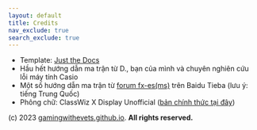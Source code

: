 ```yaml
---
layout: default
title: Credits
nav_exclude: true
search_exclude: true
---
```


- Template: [Just the Docs](https://github.com/just-the-docs/just-the-docs)
- Hầu hết hướng dẫn ma trận từ D., bạn của mình và chuyên nghiên cứu lỗi máy tính Casio
- Một số hướng dẫn ma trận từ [forum fx-es(ms)](https://tieba.baidu.com/f?kw=fx-es%28ms%29&ie=utf-8) trên Baidu Tieba (lưu ý: tiếng Trung Quốc)
- Phông chữ: ClassWiz X Display Unofficial ([bản chính thức tại đây](//pan.baidu.com/s/1RTV937bFgziHeb68XEXQYw?pwd=swfw))

(c) 2023 [gamingwithevets.github.io](/). **All rights reserved.**